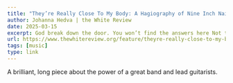 ```yaml
---
title: "They’re Really Close To My Body: A Hagiography of Nine Inch Nails and their resident mystic Robin Finck"
author: Johanna Hedva | the White Review
date: 2025-03-15
excerpt: God break down the door. You won’t find the answers here Not the ones you came looking for.
url: https://www.thewhitereview.org/feature/theyre-really-close-to-my-body/
tags: [music]
type: link
---
```


A brilliant, long piece about the power of a great band and lead guitarists.